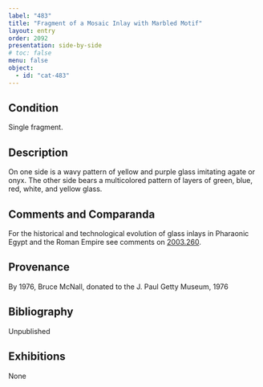 ```yaml
---
label: "483"
title: "Fragment of a Mosaic Inlay with Marbled Motif"
layout: entry
order: 2092
presentation: side-by-side
# toc: false
menu: false
object:
  - id: "cat-483"
---
```


## Condition

Single fragment.

## Description

On one side is a wavy pattern of yellow and purple glass imitating agate or onyx. The other side bears a multicolored pattern of layers of green, blue, red, white, and yellow glass.

## Comments and Comparanda

For the historical and technological evolution of glass inlays in Pharaonic Egypt and the Roman Empire see comments on [2003.260](#cat).

## Provenance

By 1976, Bruce McNall, donated to the J. Paul Getty Museum, 1976

## Bibliography

Unpublished

## Exhibitions

None